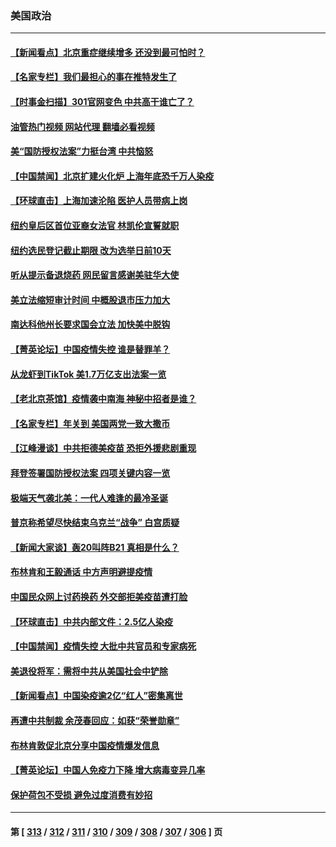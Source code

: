 ### 美国政治
---
#### [【新闻看点】北京重症继续增多 还没到最可怕时？](../../pages/ncid1078159/n13891184.md?12251245) 
#### [【名家专栏】我们最担心的事在推特发生了](../../pages/ncid1078159/n13891157.md?12251245) 
#### [【时事金扫描】301官网变色 中共高干谁亡了？](../../pages/ncid1078159/n13891154.md?12251245) 
#### [油管热门视频 网站代理 翻墙必看视频](http://138.2.39.72:81/youtube.html?epic-marker?12251245)
#### [美“国防授权法案”力挺台湾 中共恼怒](../../pages/ncid1078159/n13891151.md?12251245) 
#### [【中国禁闻】北京扩建火化炉 上海年底恐千万人染疫](../../pages/ncid1078159/n13890771.md?12251245) 
#### [【环球直击】上海加速沦陷 医护人员带病上岗](../../pages/ncid1078159/n13890776.md?12251245) 
#### [纽约皇后区首位亚裔女法官 林凯伦宣誓就职](../../pages/ncid1078159/n13890899.md?12251245) 
#### [纽约选民登记截止期限 改为选举日前10天](../../pages/ncid1078159/n13890940.md?12251245) 
#### [听从提示备退烧药 网民留言感谢美驻华大使](../../pages/ncid1078159/n13890916.md?12251245) 
#### [美立法缩短审计时间 中概股退市压力加大](../../pages/ncid1078159/n13890825.md?12251245) 
#### [南达科他州长要求国会立法 加快美中脱钩](../../pages/ncid1078159/n13890796.md?12251245) 
#### [【菁英论坛】中国疫情失控 谁是替罪羊？](../../pages/ncid1078159/n13890778.md?12251245) 
#### [从龙虾到TikTok 美1.7万亿支出法案一览](../../pages/ncid1078159/n13890735.md?12251245) 
#### [【老北京茶馆】疫情袭中南海 神秘中招者是谁？](../../pages/ncid1078159/n13890683.md?12251245) 
#### [【名家专栏】年关到 美国两党一致大撒币](../../pages/ncid1078159/n13890542.md?12251245) 
#### [【江峰漫谈】中共拒德美疫苗 恐拒外援悲剧重现](../../pages/ncid1078159/n13890686.md?12251245) 
#### [拜登签署国防授权法案 四项关键内容一览](../../pages/ncid1078159/n13890669.md?12251245) 
#### [极端天气袭北美：一代人难逢的最冷圣诞](../../pages/ncid1078159/n13890635.md?12251245) 
#### [普京称希望尽快结束乌克兰“战争” 白宫质疑](../../pages/ncid1078159/n13890508.md?12251245) 
#### [【新闻大家谈】轰20叫阵B21 真相是什么？](../../pages/ncid1078159/n13890509.md?12251245) 
#### [布林肯和王毅通话 中方声明避提疫情](../../pages/ncid1078159/n13890572.md?12251245) 
#### [中国民众网上讨药换药 外交部拒美疫苗遭打脸](../../pages/ncid1078159/n13890551.md?12251245) 
#### [【环球直击】中共内部文件：2.5亿人染疫](../../pages/ncid1078159/n13890056.md?12251245) 
#### [【中国禁闻】疫情失控 大批中共官员和专家病死](../../pages/ncid1078159/n13890074.md?12251245) 
#### [美退役将军：需将中共从美国社会中铲除](../../pages/ncid1078159/n13890377.md?12251245) 
#### [【新闻看点】中国染疫逾2亿“红人”密集离世](../../pages/ncid1078159/n13890084.md?12251245) 
#### [再遭中共制裁 余茂春回应：如获“荣誉勋章”](../../pages/ncid1078159/n13890124.md?12251245) 
#### [布林肯敦促北京分享中国疫情爆发信息](../../pages/ncid1078159/n13889975.md?12251245) 
#### [【菁英论坛】中国人免疫力下降 增大病毒变异几率](../../pages/ncid1078159/n13889955.md?12251245) 
#### [保护荷包不受损 避免过度消费有妙招](../../pages/ncid1078159/n13890069.md?12251245) 

---
#### 第 [ [313](./313.md?12251245) / [312](./312.md?12251245) / [311](./311.md?12251245) / [310](./310.md?12251245) / [309](./309.md?12251245) / [308](./308.md?12251245) / [307](./307.md?12251245) / [306](./306.md?12251245) ] 页
